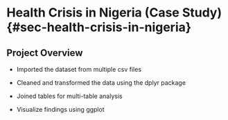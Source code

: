 # Health Crisis in Nigeria (Case Study) {#sec-health-crisis-in-nigeria}

## Project Overview 

-   Imported the dataset from multiple csv files

-   Cleaned and transformed the data using the dplyr package

-   Joined tables for multi-table analysis

-   Visualize findings using ggplot
